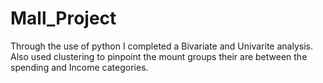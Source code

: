 # Mall_Project
Through the use of python I completed a Bivariate and Univarite analysis.
Also used clustering to pinpoint the mount groups their are between the spending and Income categories.
